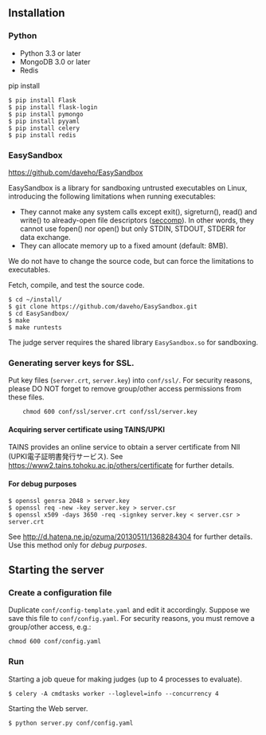 ## Installation

### Python

+ Python 3.3 or later
+ MongoDB 3.0 or later
+ Redis

pip install

```
$ pip install Flask
$ pip install flask-login
$ pip install pymongo
$ pip install pyyaml
$ pip install celery
$ pip install redis
```

### EasySandbox

https://github.com/daveho/EasySandbox

EasySandbox is a library for sandboxing untrusted executables on Linux, introducing the following limitations when running executables:

+ They cannot make any system calls except exit(), sigreturn(), read() and write() to already-open file descriptors ([seccomp](https://en.wikipedia.org/wiki/Seccomp)). In other words, they cannot use fopen() nor open() but only STDIN, STDOUT, STDERR for data exchange.
+ They can allocate memory up to a fixed amount (default: 8MB).

We do not have to change the source code, but can force the limitations to executables.

Fetch, compile, and test the source code.

```
$ cd ~/install/
$ git clone https://github.com/daveho/EasySandbox.git
$ cd EasySandbox/
$ make
$ make runtests
```

The judge server requires the shared library `EasySandbox.so` for sandboxing.

### Generating server keys for SSL.

Put key files (`server.crt`, `server.key`) into `conf/ssl/`. For security reasons, please DO NOT forget to remove group/other access permissions from these files.

```
    chmod 600 conf/ssl/server.crt conf/ssl/server.key
```

#### Acquiring server certificate using TAINS/UPKI

TAINS provides an online service to obtain a server certificate from NII (UPKI電子証明書発行サービス). See https://www2.tains.tohoku.ac.jp/others/certificate for further details.

#### For debug purposes

```
$ openssl genrsa 2048 > server.key
$ openssl req -new -key server.key > server.csr
$ openssl x509 -days 3650 -req -signkey server.key < server.csr > server.crt
```

See http://d.hatena.ne.jp/ozuma/20130511/1368284304 for further details. Use this method only for *debug purposes*.

## Starting the server

### Create a configuration file

Duplicate `conf/config-template.yaml` and edit it accordingly. Suppose we save this file to `conf/config.yaml`. For security reasons, you must remove a group/other access, e.g.:

    chmod 600 conf/config.yaml

### Run

Starting a job queue for making judges (up to 4 processes to evaluate).

```
$ celery -A cmdtasks worker --loglevel=info --concurrency 4
```

Starting the Web server.

```
$ python server.py conf/config.yaml
```
